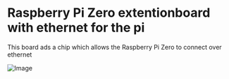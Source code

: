 # Raspberry Pi Zero extentionboard with ethernet for the pi
This board ads a chip which allows the Raspberry Pi Zero to connect over ethernet

![Image](https://raw.githubusercontent.com/dumle29/Smoothieboard2/master/extensions/RPi%20zero%20with%20ethernet/RPi%20zero%20with%20ethernet.png)
